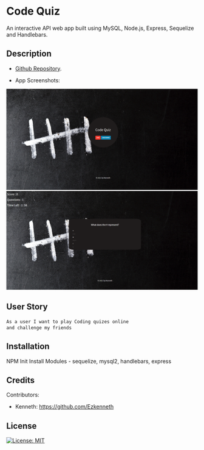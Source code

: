 # Code Quiz

An interactive API web app built using MySQL, Node.js, Express, Sequelize and Handlebars.

## Description 

* [Github Repository](https://github.com/Ezkenneth/Code-Quiz).




* App Screenshots:

![Login Screenshot](public/assets/img/screenshot1.png)
![Login Screenshot](public/assets/img/screenshot2.png)

## User Story

```
As a user I want to play Coding quizes online 
and challenge my friends
```

## Installation

NPM Init
Install Modules - sequelize, mysql2, handlebars, express  


## Credits

Contributors:
* Kenneth: https://github.com/Ezkenneth 


## License

[![License: MIT](https://img.shields.io/badge/License-MIT-yellow.svg)](https://opensource.org/licenses/MIT)